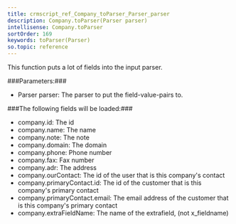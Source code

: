 ```yaml
---
title: crmscript_ref_Company_toParser_Parser_parser
description: Company.toParser(Parser parser)
intellisense: Company.toParser
sortOrder: 169
keywords: toParser(Parser)
so.topic: reference
---
```


This function puts a lot of fields into the input parser.



###Parameters:###


 - Parser parser: The parser to put the field-value-pairs to.




###The following fields will be loaded:###


 - company.id: The id
 - company.name: The name
 - company.note: The note
 - company.domain: The domain
 - company.phone: Phone number
 - company.fax: Fax number
 - company.adr: The address
 - company.ourContact: The id of the user that is this company's contact
 - company.primaryContact.id: The id of the customer that is this company's primary contact
 - company.primaryContact.email: The email address of the customer that is this company's primary contact
 - company.extraFieldName: The name of the extrafield, (not x\_fieldname)


